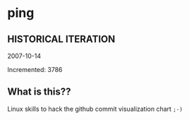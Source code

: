 # ping

## HISTORICAL ITERATION
2007-10-14

Incremented: 3786

## What is this?? 
Linux skills to hack the github commit visualization chart `;-)`
